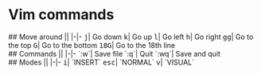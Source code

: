 # Vim commands

<div class="cheatContainer">
<div class="cheat">
## Move around
|| 
|-|-
<kbd>j</kbd>| Go down 
<kbd>k</kbd>| Go up
<kbd>l</kbd>| Go left
<kbd>h</kbd>| Go right
<kbd>gg</kbd>| Go to the top
<kbd>G</kbd>| Go to the bottom
<kbd>18G</kbd>| Go to the 18th line 
</div>

<div class="cheat">
## Commands
|| 
|-|-
`:w`| Save file 
`:q`| Quit
`:wq`| Save and quit
</div>

<div class="cheat">
## Modes
|| 
|-|-
<kbd>i</kbd>| `INSERT` 
<kbd>esc</kbd>| `NORMAL` 
<kbd>v</kbd>| `VISUAL` 
</div>
</div>